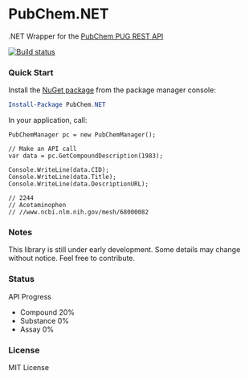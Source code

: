 PubChem.NET
===========

.NET Wrapper for the [PubChem PUG REST API](https://pubchem.ncbi.nlm.nih.gov/pug_rest/PUG_REST.html)

[![Build status](https://ci.appveyor.com/api/projects/status/menb1knpdfc7m399?svg=true)](https://ci.appveyor.com/project/alfg/pubchem-net)

### Quick Start
Install the [NuGet package](https://nuget.org/packages/PubChem.NET/) from the package manager console:

```powershell
Install-Package PubChem.NET
```
In your application, call:

```CSharp
PubChemManager pc = new PubChemManager();

// Make an API call
var data = pc.GetCompoundDescription(1983);

Console.WriteLine(data.CID);
Console.WriteLine(data.Title);
Console.WriteLine(data.DescriptionURL);

// 2244
// Acetaminophen
// //www.ncbi.nlm.nih.gov/mesh/68000082
```

### Notes
This library is still under early development. Some details may change without notice. Feel free to contribute.

### Status
API Progress

- Compound 20%
- Substance 0%
- Assay 0%


### License
MIT License
